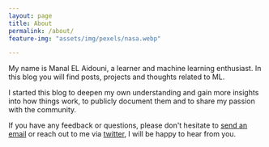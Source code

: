 ```yaml
---
layout: page
title: About
permalink: /about/
feature-img: "assets/img/pexels/nasa.webp"

---
```

My name is Manal EL Aidouni, a learner and machine learning enthusiast. In this blog you will find posts, projects and thoughts related to ML.

I started this blog to deepen my own understanding and gain more insights into how things work, to publicly document them and to share my passion with the community.

If you have any feedback or questions, please don't hesitate to <a href="mailto:mm.elaidouni@gmail.com"> send an email</a> or reach out to me via <a href="https://twitter.com/MElaidouni">twitter</a>, I will be happy to hear from you.

